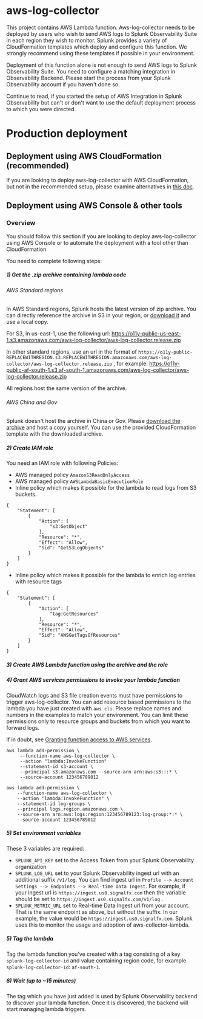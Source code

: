 # aws-log-collector
This project contains AWS Lambda function. Aws-log-collector needs to be deployed by users who wish to send AWS logs to Splunk Observability Suite in each region they wish to monitor.
Splunk provides a variety of CloudFormation templates which deploy and configure this function. We strongly recommend using these templates if possible in your environment.

Deployment of this function alone is not enough to send AWS logs to Splunk Observability Suite. You need to configure a matching integration in Observability Backend. 
Please start the process from your Splunk Observability account if you haven't done so. 

Continue to read, if you started the setup of AWS Integration in Splunk Observability but can't or don't want to use the default deployment process to which you were directed.

# Production deployment

## Deployment using AWS CloudFormation (recommended)
If you are looking to deploy aws-log-collector with AWS CloudFormation, but not in the recommended setup, please examine alternatives in [this doc](https://github.com/signalfx/aws-cloudformation-templates/blob/main/README.md).

## Deployment using AWS Console & other tools
### Overview
You should follow this section if you are looking to deploy aws-log-collector using AWS Console or to automate the deployment with a tool other than CloudFormation

You need to complete following steps:
##### 1) Get the .zip archive containing lambda code
###### AWS Standard regions

In AWS Standard regions, Splunk hosts the latest version of zip archive. You can directly reference the archive in S3 in your region, or [download it](https://o11y-public-us-east-1.s3.amazonaws.com/aws-log-collector/aws-log-collector.release.zip) and use a local copy.

For S3, in us-east-1, use the following url: https://o11y-public-us-east-1.s3.amazonaws.com/aws-log-collector/aws-log-collector.release.zip

In other standard regions, use an url in the format of `https://o11y-public-REPLACEWITHREGION.s3.REPLACEWITHREGION.amazonaws.com/aws-log-collector/aws-log-collector.release.zip`
, for example:
https://o11y-public-af-south-1.s3.af-south-1.amazonaws.com/aws-log-collector/aws-log-collector.release.zip

All regions host the same version of the archive.

###### AWS China and Gov
Splunk doesn't host the archive in China or Gov. Please [download the archive](https://o11y-public-us-east-1.s3.amazonaws.com/aws-log-collector/aws-log-collector.release.zip) and host a copy yourself.
You can use the provided CloudFormation template with the downloaded archive. 
    
##### 2) Create IAM role

You need an IAM role with following Policies:
* AWS managed policy `AmazonS3ReadOnlyAccess`
* AWS managed policy `AWSLambdaBasicExecutionRole`
* Inline policy which makes it possible for the lambda to read logs from S3 buckets.
```
{
    "Statement": [
        {
            "Action": [
                "s3:GetObject"
            ],
            "Resource": "*",
            "Effect": "Allow",
            "Sid": "GetS3LogObjects"
        }
    ]
}
```
* Inline policy which makes it possible for the lambda to enrich log entries with resource tags
```
{
    "Statement": [
        {
            "Action": [
                "tag:GetResources"
            ],
            "Resource": "*",
            "Effect": "Allow",
            "Sid": "AWSGetTagsOfResources"
        }
    ]
}
```


##### 3) Create AWS Lambda function using the archive and the role

##### 4) Grant AWS services permissions to invoke your lambda function 
CloudWatch logs and S3 file creation events must have permissions to trigger aws-log-collector. 
You can add resource based permissions to the lambda you have just created with `aws cli`. Please replace names and numbers in the examples to match your environment.
You can limit these permissions only to resource groups and buckets from which you want to forward logs.

If in doubt, see [Granting function access to AWS services](https://docs.aws.amazon.com/lambda/latest/dg/access-control-resource-based.html).

```
aws lambda add-permission \
     --function-name aws-log-collector \
     --action "lambda:InvokeFunction"
     --statement-id s3-account \
     --principal s3.amazonaws.com --source-arn arn:aws:s3:::* \
     --source-account 123456789012
```

```
aws lambda add-permission \
    --function-name aws-log-collector \
    --action "lambda:InvokeFunction" \
    --statement-id log-groups \
    --principal logs.region.amazonaws.com \
    --source-arn arn:aws:logs:region:123456789123:log-group:*:* \
    --source-account 123456789012
```

##### 5) Set environment variables
These 3 variables are required:
* `SPLUNK_API_KEY` set to the Access Token from your Splunk Observability organization
* `SPLUNK_LOG_URL` set to your Splunk Observability ingest url with an additional suffix `/v1/log`. You can find ingest url in `Profile --> Account Settings --> Endpoints --> Real-time Data Ingest`.
 For example, if your ingest url is `https://ingest.us0.signalfx.com` then the variable should be set to `https://ingest.us0.signalfx.com/v1/log`	.
* `SPLUNK_METRIC_URL` set to Real-time Data Ingest url from your account. That is the same endpoint as above, but without the suffix. In our example, the value would be `https://ingest.us0.signalfx.com`. Splunk uses this to monitor the usage and adoption of aws-collector-lambda.

##### 5) Tag the lambda
Tag the lambda function you've created with a tag consisting of a key `splunk-log-collector-id` and value containing region code, for example `splunk-log-collector-id`: `af-south-1`.

##### 6) Wait (up to ~15 minutes)
The tag which you have just added is used by Splunk Observability backend to discover your lambda function. Once it is discovered, the backend will start managing lambda triggers.

